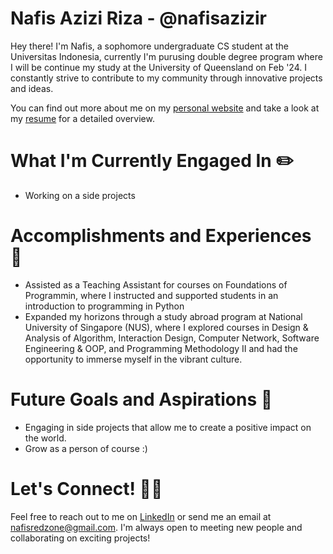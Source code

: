 # Nafis Azizi Riza - @nafisazizir

Hey there! I'm Nafis, a sophomore undergraduate CS student at the Universitas Indonesia, currently I'm purusing double degree program where I will be continue my study at the University of Queensland on Feb '24. I constantly strive to contribute to my community through innovative projects and ideas.

You can find out more about me on my [personal website](nafisazizi.com) and take a look at my [resume]() for a detailed overview.

# What I'm Currently Engaged In ✏️
- Working on a side projects

# Accomplishments and Experiences 🏅
- Assisted as a Teaching Assistant for courses on Foundations of Programmin, where I instructed and supported students in an introduction to programming in Python
- Expanded my horizons through a study abroad program at National University of Singapore (NUS), where I explored courses in Design & Analysis of Algorithm, Interaction Design, Computer Network, Software Engineering & OOP, and Programming Methodology II and had the opportunity to immerse myself in the vibrant culture.

# Future Goals and Aspirations 🚀
- Engaging in side projects that allow me to create a positive impact on the world.
- Grow as a person of course :)

# Let's Connect! 🤝🏻
Feel free to reach out to me on [LinkedIn](https://www.linkedin.com/in/nafisazizi/) or send me an email at [nafisredzone@gmail.com](mailto:nafisredzone@gmail.com). I'm always open to meeting new people and collaborating on exciting projects!